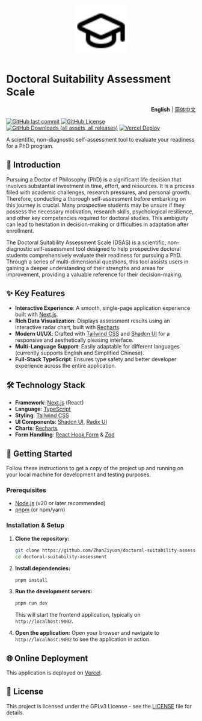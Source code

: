 <p align="center">
    <img alt="logo" src="./src/app/icon.svg"
        width="138" />
</p>

# Doctoral Suitability Assessment Scale

<p align="right">
    <b>English</b> | <a href="./README_zh.md">简体中文</a>
</p>

[![GitHub last commit](https://img.shields.io/github/last-commit/ZhanZiyuan/doctoral-suitability-assessment)](https://github.com/ZhanZiyuan/doctoral-suitability-assessment/commits/main/)
[![GitHub License](https://img.shields.io/github/license/ZhanZiyuan/doctoral-suitability-assessment)](https://github.com/ZhanZiyuan/doctoral-suitability-assessment/blob/main/LICENSE)
[![GitHub Downloads (all assets, all releases)](https://img.shields.io/github/downloads/ZhanZiyuan/doctoral-suitability-assessment/total)](https://github.com/ZhanZiyuan/doctoral-suitability-assessment/releases)
[![Vercel Deploy](https://deploy-badge.vercel.app/vercel/dsascale)](https://dsascale.vercel.app/)

A scientific, non-diagnostic self-assessment tool to evaluate your readiness for a PhD program.

## 📕 Introduction

Pursuing a Doctor of Philosophy (PhD) is a significant life decision that involves substantial investment in time, effort, and resources. It is a process filled with academic challenges, research pressures, and personal growth. Therefore, conducting a thorough self-assessment before embarking on this journey is crucial. Many prospective students may be unsure if they possess the necessary motivation, research skills, psychological resilience, and other key competencies required for doctoral studies. This ambiguity can lead to hesitation in decision-making or difficulties in adaptation after enrollment.

The Doctoral Suitability Assessment Scale (DSAS) is a scientific, non-diagnostic self-assessment tool designed to help prospective doctoral students comprehensively evaluate their readiness for pursuing a PhD. Through a series of multi-dimensional questions, this tool assists users in gaining a deeper understanding of their strengths and areas for improvement, providing a valuable reference for their decision-making.

## ✨ Key Features

- **Interactive Experience**: A smooth, single-page application experience built with [Next.js](https://nextjs.org/).
- **Rich Data Visualization**: Displays assessment results using an interactive radar chart, built with [Recharts](https://recharts.org/).
- **Modern UI/UX**: Crafted with [Tailwind CSS](https://tailwindcss.com/) and [Shadcn UI](https://ui.shadcn.com/) for a responsive and aesthetically pleasing interface.
- **Multi-Language Support**: Easily adaptable for different languages (currently supports English and Simplified Chinese).
- **Full-Stack TypeScript**: Ensures type safety and better developer experience across the entire application.

## 🛠️ Technology Stack

- **Framework**: [Next.js](https://nextjs.org/) (React)
- **Language**: [TypeScript](https://www.typescriptlang.org/)
- **Styling**: [Tailwind CSS](https://tailwindcss.com/)
- **UI Components**: [Shadcn UI](https://ui.shadcn.com/), [Radix UI](https://www.radix-ui.com/)
- **Charts**: [Recharts](https://recharts.org/)
- **Form Handling**: [React Hook Form](https://react-hook-form.com/) & [Zod](https://zod.dev/)

## 🚀 Getting Started

Follow these instructions to get a copy of the project up and running on your local machine for development and testing purposes.

### Prerequisites

- [Node.js](https://nodejs.org/en) (v20 or later recommended)
- [pnpm](https://pnpm.io/installation) (or npm/yarn)

### Installation & Setup

1. **Clone the repository:**

    ```bash
    git clone https://github.com/ZhanZiyuan/doctoral-suitability-assessment.git
    cd doctoral-suitability-assessment
    ```

2. **Install dependencies:**

    ```bash
    pnpm install
    ```

3. **Run the development servers:**

    ```bash
    pnpm run dev
    ```

    This will start the frontend application, typically on `http://localhost:9002`.

4. **Open the application:**
    Open your browser and navigate to `http://localhost:9002` to see the application in action.

## 🌐 Online Deployment

This application is deployed on [Vercel](https://dsascale.vercel.app/).

## 📄 License

This project is licensed under the GPLv3 License - see the [LICENSE](./LICENSE) file for details.
